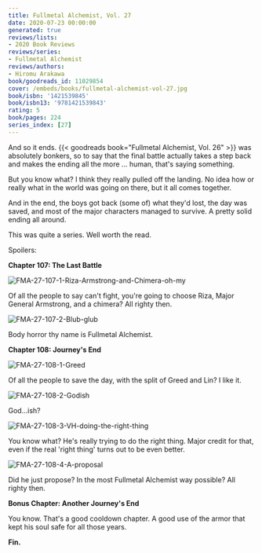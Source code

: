 ```yaml
---
title: Fullmetal Alchemist, Vol. 27
date: 2020-07-23 00:00:00
generated: true
reviews/lists:
- 2020 Book Reviews
reviews/series:
- Fullmetal Alchemist
reviews/authors:
- Hiromu Arakawa
book/goodreads_id: 11029854
cover: /embeds/books/fullmetal-alchemist-vol-27.jpg
book/isbn: '1421539845'
book/isbn13: '9781421539843'
rating: 5
book/pages: 224
series_index: [27]
---
```

And so it ends. {{< goodreads book="Fullmetal Alchemist, Vol. 26" >}} was absolutely bonkers, so to say that the final battle actually takes a step back and makes the ending all the more ... human, that's saying something.  

But you know what? I think they really pulled off the landing. No idea how or really what in the world was going on there, but it all comes together.  

<!--more-->

And in the end, the boys got back (some of) what they'd lost, the day was saved, and most of the major characters managed to survive. A pretty solid ending all around.  

This was quite a series. Well worth the read.  

Spoilers:  

 **Chapter 107: The Last Battle**  

![FMA-27-107-1-Riza-Armstrong-and-Chimera-oh-my](/embeds/books/attachments/fma-27-107-1-riza-armstrong-and-chimera-oh-my.png)  

Of all the people to say can't fight, you're going to choose Riza, Major General Armstrong, and a chimera? All righty then.  

![FMA-27-107-2-Blub-glub](/embeds/books/attachments/fma-27-107-2-blub-glub.png)  

Body horror thy name is Fullmetal Alchemist.  

**Chapter 108: Journey's End**  

![FMA-27-108-1-Greed](/embeds/books/attachments/fma-27-108-1-greed.png)  

Of all the people to save the day, with the split of Greed and Lin? I like it.  

![FMA-27-108-2-Godish](/embeds/books/attachments/fma-27-108-2-godish.png)  

God...ish?  

![FMA-27-108-3-VH-doing-the-right-thing](/embeds/books/attachments/fma-27-108-3-vh-doing-the-right-thing.png)  

You know what? He's really trying to do the right thing. Major credit for that, even if the real 'right thing' turns out to be even better.  

![FMA-27-108-4-A-proposal](/embeds/books/attachments/fma-27-108-4-a-proposal.png)  

Did he just propose? In the most Fullmetal Alchemist way possible? All righty then.  

**Bonus Chapter: Another Journey's End**  

You know. That's a good cooldown chapter. A good use of the armor that kept his soul safe for all those years.  

**Fin.**